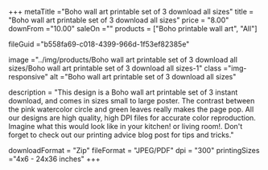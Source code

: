 +++
metaTitle ="Boho wall art printable set of 3 download all sizes"
title = "Boho wall art printable set of 3 download all sizes"
price = "8.00"
downFrom ="10.00"
saleOn =""
products = ["Boho printable wall art", "All"]

fileGuid ="b558fa69-c018-4399-966d-1f53ef82385e"

image ="../img/products/Boho wall art printable set of 3 download all sizes/Boho wall art printable set of 3 download all sizes-1"
class ="img-responsive"
alt ="Boho wall art printable set of 3 download all sizes"

description = "This design is a Boho wall art printable set of 3 instant download, and comes in sizes small to large poster. The contrast between the pink watercolor circle and green leaves really makes the page pop. All our designs are high quality, high DPI files for accurate color reproduction. Imagine what this would look like in your kitchen! or living room!. Don't forget to check out our printing advice blog post for tips and tricks."

downloadFormat = "Zip"
fileFormat = "JPEG/PDF"
dpi = "300"
printingSizes ="4x6 - 24x36 inches"
+++